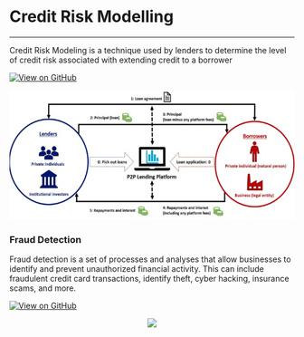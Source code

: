 # Credit Risk Modelling
---
Credit Risk Modeling is a technique used by lenders to determine the level of credit risk associated with extending credit to a borrower

[![View on GitHub](https://img.shields.io/badge/GitHub-View_on_GitHub-blue?logo=GitHub)](https://sharmaankit091.github.io/Credit_Risk_Modelling/)

<center><img src="assets/img/credit_risk_through_ml.png"/></center>


### Fraud Detection

Fraud detection is a set of processes and analyses that allow businesses to identify and prevent unauthorized financial activity. This can include fraudulent credit card transactions, identify theft, cyber hacking, insurance scams, and more.

[![View on GitHub](https://img.shields.io/badge/GitHub-View_on_GitHub-blue?logo=GitHub)](https://sharmaankit091.github.io/Credit_Risk_Modelling/)

<center><img src="assets/img/fraud_detection.jpg"/></center>
